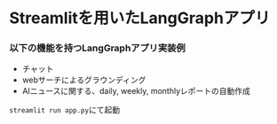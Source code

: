 # Streamlitを用いたLangGraphアプリ

### 以下の機能を持つLangGraphアプリ実装例
* チャット
* webサーチによるグラウンディング
* AIニュースに関する、daily, weekly, monthlyレポートの自動作成

`streamlit run app.py`にて起動  
